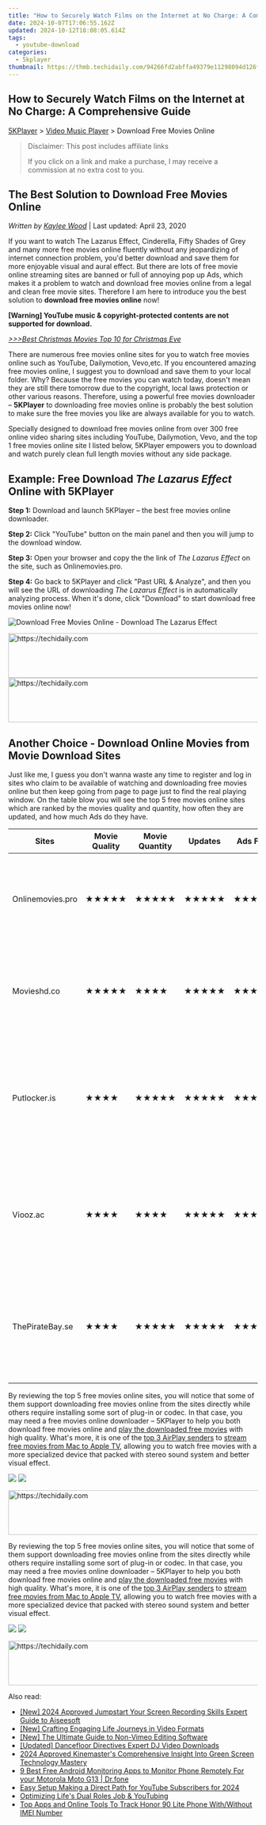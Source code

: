 ```yaml
---
title: "How to Securely Watch Films on the Internet at No Charge: A Comprehensive Guide"
date: 2024-10-07T17:06:55.162Z
updated: 2024-10-12T18:08:05.614Z
tags:
  - youtube-download
categories:
  - 5kplayer
thumbnail: https://thmb.techidaily.com/94266fd2abffa49379e11298094d126f869b761cee72b14ccd455aec2a0df5c4.jpg
---
```


## How to Securely Watch Films on the Internet at No Charge: A Comprehensive Guide

[5KPlayer](https://tools.techidaily.com/5kplayer/products/) \> [Video Music Player](https://tools.techidaily.com/5kplayer/products/) \> Download Free Movies Online

>  Disclaimer: This post includes affiliate links
>
>  If you click on a link and make a purchase, I may receive a commission at no extra cost to you.
>

## The Best Solution to Download Free Movies Online

 _Written by [Kaylee Wood](https://www.quora.com/profile/Amanda-Hu-21)_ | Last updated: April 23, 2020 

If you want to watch The Lazarus Effect, Cinderella, Fifty Shades of Grey and many more free movies online fluently without any jeopardizing of internet connection problem, you'd better download and save them for more enjoyable visual and aural effect. But there are lots of free movie online streaming sites are banned or full of annoying pop up Ads, which makes it a problem to watch and download free movies online from a legal and clean free movie sites. Therefore I am here to introduce you the best solution to **download free movies online** now!

**\[Warning\] YouTube music & copyright-protected contents are not supported for download.**

_[\>>>Best Christmas Movies Top 10 for Christmas Eve](https://tools.techidaily.com/5kplayer/video-music-player/)_ 

There are numerous free movies online sites for you to watch free movies online such as YouTube, Dailymotion, Vevo,etc. If you encountered amazing free movies online, I suggest you to download and save them to your local folder. Why? Because the free movies you can watch today, doesn't mean they are still there tomorrow due to the copyright, local laws protection or other various reasons. Therefore, using a powerful free movies downloader – **5KPlayer** to downloading free movies online is probably the best solution to make sure the free movies you like are always available for you to watch.

Specially designed to download free movies online from over 300 free online video sharing sites including YouTube, Dailymotion, Vevo, and the top 1 free movies online site I listed below, 5KPlayer empowers you to download and watch purely clean full length movies without any side package.

## Example: Free Download _The Lazarus Effect_ Online with 5KPlayer

**Step 1:** Download and launch 5KPlayer – the best free movies online downloader.

**Step 2:** Click "YouTube" button on the main panel and then you will jump to the download window.

**Step 3:** Open your browser and copy the the link of _The Lazarus Effect_ on the site, such as Onlinemovies.pro. 

**Step 4:** Go back to 5KPlayer and click "Past URL & Analyze", and then you will see the URL of downloading _The Lazarus Effect_ is in automatically analyzing process. When it's done, click "Download" to start download free movies online now!

![Download Free Movies Online - Download The Lazarus Effect](https://www.5kplayer.com/youtube-download/img/shakira-try-everything.jpg) 

<!-- affiliate ads begin -->
<a href="https://appsumo.8odi.net/c/5597632/2111967/7443" target="_top" id="2111967">
  <img src="//a.impactradius-go.com/display-ad/7443-2111967" border="0" alt="https://techidaily.com" width="728" height="90"/>
</a>
<img height="0" width="0" src="https://appsumo.8odi.net/i/5597632/2111967/7443" style="position:absolute;visibility:hidden;" border="0" />
<!-- affiliate ads end -->

<!-- affiliate ads begin -->
<a href="https://unicoeye.pxf.io/c/5597632/2134234/18498" target="_top" id="2134234">
  <img src="//a.impactradius-go.com/display-ad/18498-2134234" border="0" alt="https://techidaily.com" width="728" height="90"/>
</a>
<img height="0" width="0" src="https://unicoeye.pxf.io/i/5597632/2134234/18498" style="position:absolute;visibility:hidden;" border="0" />
<!-- affiliate ads end -->

## Another Choice - Download Online Movies from Movie Download Sites

Just like me, I guess you don't wanna waste any time to register and log in sites who claim to be available of watching and downloading free movies online but then keep going from page to page just to find the real playing window. On the table blow you will see the top 5 free movies online sites which are ranked by the movies quality and quantity, how often they are updated, and how much Ads do they have.

| Sites            | Movie Quality | Movie Quantity | Updates | Ads Free | Notes                                                                                                                                                                           |
| ---------------- | ------------- | -------------- | ------- | -------- | ------------------------------------------------------------------------------------------------------------------------------------------------------------------------------- |
| Onlinemovies.pro | ★★★★★         | ★★★★★          | ★★★★★   | ★★★★★    | Onlinemovies.pro is the first free movies online download site I shall recommend thanks to its rapid updates and totally free of annoying Ads.                                  |
| Movieshd.co      | ★★★★★         | ★★★★           | ★★★★★   | ★★★★     | Great movie quality and update frequently but need to install iLivid new tab first to download free movies online.                                                              |
| Putlocker.is     | ★★★★          | ★★★★★          | ★★★★★   | ★★★★     | Putlocker.is has huge database of free movies online available for downloading. This free movies online site not only has embedded films but also links to other hosting sites. |
| Viooz.ac         | ★★★★          | ★★★★           | ★★★★★   | ★★★★★    | Viooz.ac is a very popular site to watch and download free movies online which requires installing Java Plug-in. And the movie updates is recently lagging behind.              |
| ThePirateBay.se  | ★★★★          | ★★★★★          | ★★★★★   | ★★★      | This reputable free movies online download site provides tremendous access to download free movies online but it has various legal issues need to deal with.                    |

By reviewing the top 5 free movies online sites, you will notice that some of them support downloading free movies online from the sites directly while others require installing some sort of plug-in or codec. In that case, you may need a free movies online downloader – 5KPlayer to help you both download free movies online and [play the downloaded free movies](https://tools.techidaily.com/5kplayer/video-music-player/) with high quality. What's more, it is one of the [top 3 AirPlay senders](https://tools.techidaily.com/5kplayer/airplay/) to [stream free movies from Mac to Apple TV](https://tools.techidaily.com/5kplayer/airplay/), allowing you to watch free movies with a more specialized device that packed with stereo sound system and better visual effect. 

[![](https://www.5kplayer.com/youtube-download/../button/freedownwhitewin.png)](https://tools.techidaily.com/5kplayer/products/) [![](https://www.5kplayer.com/youtube-download/../button/freedownbackmac.png)](https://tools.techidaily.com/5kplayer/airplay/) 

<!-- affiliate ads begin -->
<a href="https://aligracehair.sjv.io/c/5597632/2115951/19272" target="_top" id="2115951">
  <img src="//a.impactradius-go.com/display-ad/19272-2115951" border="0" alt="https://techidaily.com" width="728" height="90"/>
</a>
<img height="0" width="0" src="https://aligracehair.sjv.io/i/5597632/2115951/19272" style="position:absolute;visibility:hidden;" border="0" />
<!-- affiliate ads end -->

By reviewing the top 5 free movies online sites, you will notice that some of them support downloading free movies online from the sites directly while others require installing some sort of plug-in or codec. In that case, you may need a free movies online downloader – 5KPlayer to help you both download free movies online and [play the downloaded free movies](https://tools.techidaily.com/5kplayer/video-music-player/) with high quality. What's more, it is one of the [top 3 AirPlay senders](https://tools.techidaily.com/5kplayer/airplay/) to [stream free movies from Mac to Apple TV](https://tools.techidaily.com/5kplayer/airplay/), allowing you to watch free movies with a more specialized device that packed with stereo sound system and better visual effect. 

[![](https://www.5kplayer.com/youtube-download/../button/freedownwhitewin.png)](https://tools.techidaily.com/5kplayer/products/) [![](https://www.5kplayer.com/youtube-download/../button/freedownbackmac.png)](https://tools.techidaily.com/5kplayer/airplay/)

<!-- affiliate ads begin -->
<a href="https://appsumo.8odi.net/c/5597632/2130886/7443" target="_top" id="2130886">
  <img src="//a.impactradius-go.com/display-ad/7443-2130886" border="0" alt="https://techidaily.com" width="728" height="90"/>
</a>
<img height="0" width="0" src="https://appsumo.8odi.net/i/5597632/2130886/7443" style="position:absolute;visibility:hidden;" border="0" />
<!-- affiliate ads end -->

<ins class="adsbygoogle"
     style="display:block"
     data-ad-format="autorelaxed"
     data-ad-client="ca-pub-7571918770474297"
     data-ad-slot="1223367746"></ins>

<ins class="adsbygoogle"
     style="display:block"
     data-ad-client="ca-pub-7571918770474297"
     data-ad-slot="8358498916"
     data-ad-format="auto"
     data-full-width-responsive="true"></ins>

<span class="atpl-alsoreadstyle">Also read:</span>
<div><ul>
<li><a href="https://screen-capture.techidaily.com/new-2024-approved-jumpstart-your-screen-recording-skills-expert-guide-to-aiseesoft/"><u>[New] 2024 Approved Jumpstart Your Screen Recording Skills Expert Guide to Aiseesoft</u></a></li>
<li><a href="https://youtube-video-recordings.techidaily.com/new-crafting-engaging-life-journeys-in-video-formats/"><u>[New] Crafting Engaging Life Journeys in Video Formats</u></a></li>
<li><a href="https://vimeo-videos.techidaily.com/new-the-ultimate-guide-to-non-vimeo-editing-software/"><u>[New] The Ultimate Guide to Non-Vimeo Editing Software</u></a></li>
<li><a href="https://youtube-video-recordings.techidaily.com/updated-dancefloor-directives-expert-dj-video-downloads/"><u>[Updated] Dancefloor Directives Expert DJ Video Downloads</u></a></li>
<li><a href="https://extra-skills.techidaily.com/2024-approved-kinemasters-comprehensive-insight-into-green-screen-technology-mastery/"><u>2024 Approved Kinemaster's Comprehensive Insight Into Green Screen Technology Mastery</u></a></li>
<li><a href="https://android-location.techidaily.com/9-best-free-android-monitoring-apps-to-monitor-phone-remotely-for-your-motorola-moto-g13-drfone-by-drfone-virtual/"><u>9 Best Free Android Monitoring Apps to Monitor Phone Remotely For your Motorola Moto G13 | Dr.fone</u></a></li>
<li><a href="https://youtube-video-recordings.techidaily.com/easy-setup-making-a-direct-path-for-youtube-subscribers-for-2024/"><u>Easy Setup Making a Direct Path for YouTube Subscribers for 2024</u></a></li>
<li><a href="https://youtube-video-recordings.techidaily.com/optimizing-lifes-dual-roles-job-and-youtubing/"><u>Optimizing Life's Dual Roles Job & YouTubing</u></a></li>
<li><a href="https://unlock-android.techidaily.com/top-apps-and-online-tools-to-track-honor-90-lite-phone-withwithout-imei-number-by-drfone-android/"><u>Top Apps and Online Tools To Track Honor 90 Lite Phone With/Without IMEI Number</u></a></li>
</ul></div>

